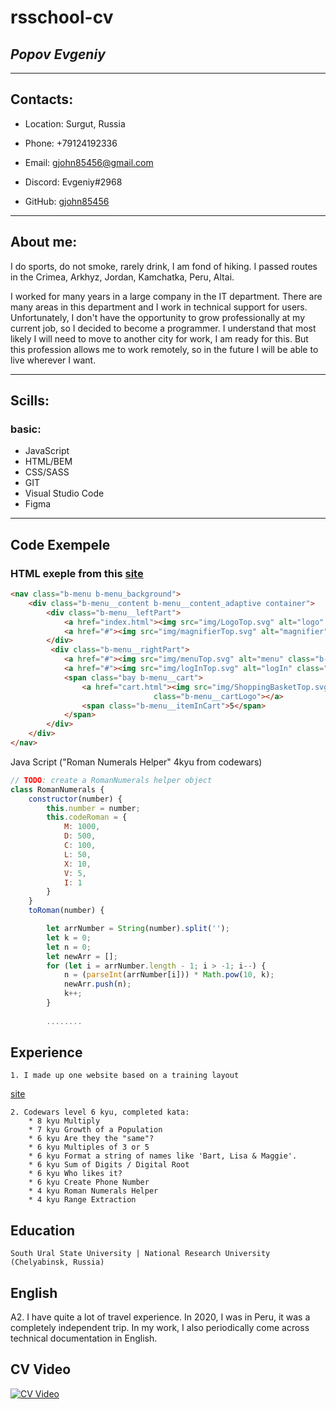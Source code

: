 # rsschool-cv
## *Popov Evgeniy*

***
## __Contacts:__
* Location: Surgut, Russia

* Phone: +79124192336

* Email: gjohn85456@gmail.com

* Discord: Evgeniy#2968

* GitHub: [gjohn85456](https://github.com/gjohn85456)

***

## **About me**:

I do sports, do not smoke, rarely drink, I am fond of hiking. I passed routes in the Crimea, Arkhyz, Jordan, Kamchatka, Peru, Altai.

I worked for many years in a large company in the IT department. There are many areas in this department and I work in technical support for users. Unfortunately, I don't have the opportunity to grow professionally at my current job, so I decided to become a programmer. I understand that most likely I will need to move to another city for work, I am ready for this. But this profession allows me to work remotely, so in the future I will be able to live wherever I want.

***
## **Scills**:

   ### basic:
* JavaScript
* HTML/BEM
* CSS/SASS
* GIT
* Visual Studio Code
* Figma 

***
## **Code Exempele**

### HTML exeple from this [site](http://p91241kr.beget.tech/)
```html
<nav class="b-menu b-menu_background">
    <div class="b-menu__content b-menu__content_adaptive container">
        <div class="b-menu__leftPart">
            <a href="index.html"><img src="img/LogoTop.svg" alt="logo" class="b-menu__logo"></a>
            <a href="#"><img src="img/magnifierTop.svg" alt="magnifier" class="b-menu__magnifier"></a>
        </div>
         <div class="b-menu__rightPart">
            <a href="#"><img src="img/menuTop.svg" alt="menu" class="b-menu__miniMenu"></a>
            <a href="#"><img src="img/logInTop.svg" alt="logIn" class="b-menu__LogIn"></a>
            <span class="bay b-menu__cart">
                <a href="cart.html"><img src="img/ShoppingBasketTop.svg" alt="ShoppingBasket"
                                class="b-menu__cartLogo"></a>
                <span class="b-menu__itemInCart">5</span>
            </span>
        </div>
    </div>
</nav>
```
Java Script ("Roman Numerals Helper" 4kyu from codewars)
```javascript
// TODO: create a RomanNumerals helper object
class RomanNumerals {
    constructor(number) {
        this.number = number;
        this.codeRoman = {
            M: 1000,
            D: 500,
            C: 100,
            L: 50,
            X: 10,
            V: 5,
            I: 1
        }
    }
    toRoman(number) {

        let arrNumber = String(number).split('');
        let k = 0;
        let n = 0;
        let newArr = [];
        for (let i = arrNumber.length - 1; i > -1; i--) {
            n = (parseInt(arrNumber[i])) * Math.pow(10, k);
            newArr.push(n);
            k++;
        }
        
        ........
```
## **Experience**
    1. I made up one website based on a training layout 

[site](http://p91241kr.beget.tech/)

    2. Codewars level 6 kyu, completed kata:
        * 8 kyu Multiply
        * 7 kyu Growth of a Population
        * 6 kyu Are they the "same"?
        * 6 kyu Multiples of 3 or 5 
        * 6 kyu Format a string of names like 'Bart, Lisa & Maggie'.
        * 6 kyu Sum of Digits / Digital Root
        * 6 kyu Who likes it?
        * 6 kyu Create Phone Number        
        * 4 kyu Roman Numerals Helper
        * 4 kyu Range Extraction

## **Education** 
    South Ural State University | National Research University (Chelyabinsk, Russia)

## **English**
A2. I have quite a lot of travel experience. In 2020, I was in Peru, it was a completely independent trip. In my work, I also periodically come across technical documentation in English. 


## **CV Video**
[![CV Video](https://i9.ytimg.com/vi/9Y0RfC0ayyw/mq3.jpg?sqp=CICP8okG&rs=AOn4CLA4w_qiQ68q_iew_cxOqMzaaOP-uA)](https://youtu.be/9Y0RfC0ayyw)


